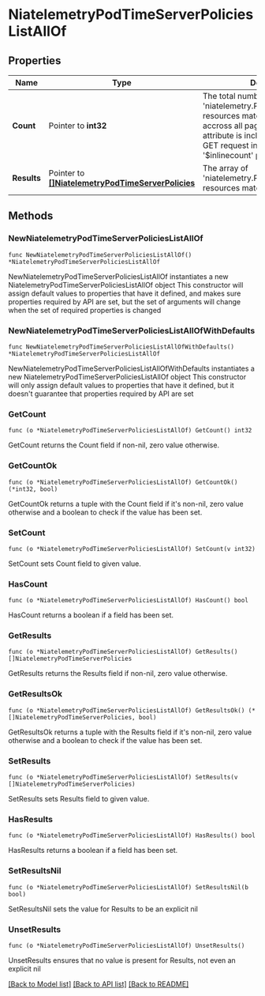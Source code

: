 # NiatelemetryPodTimeServerPoliciesListAllOf

## Properties

Name | Type | Description | Notes
------------ | ------------- | ------------- | -------------
**Count** | Pointer to **int32** | The total number of &#39;niatelemetry.PodTimeServerPolicies&#39; resources matching the request, accross all pages. The &#39;Count&#39; attribute is included when the HTTP GET request includes the &#39;$inlinecount&#39; parameter. | [optional] 
**Results** | Pointer to [**[]NiatelemetryPodTimeServerPolicies**](NiatelemetryPodTimeServerPolicies.md) | The array of &#39;niatelemetry.PodTimeServerPolicies&#39; resources matching the request. | [optional] 

## Methods

### NewNiatelemetryPodTimeServerPoliciesListAllOf

`func NewNiatelemetryPodTimeServerPoliciesListAllOf() *NiatelemetryPodTimeServerPoliciesListAllOf`

NewNiatelemetryPodTimeServerPoliciesListAllOf instantiates a new NiatelemetryPodTimeServerPoliciesListAllOf object
This constructor will assign default values to properties that have it defined,
and makes sure properties required by API are set, but the set of arguments
will change when the set of required properties is changed

### NewNiatelemetryPodTimeServerPoliciesListAllOfWithDefaults

`func NewNiatelemetryPodTimeServerPoliciesListAllOfWithDefaults() *NiatelemetryPodTimeServerPoliciesListAllOf`

NewNiatelemetryPodTimeServerPoliciesListAllOfWithDefaults instantiates a new NiatelemetryPodTimeServerPoliciesListAllOf object
This constructor will only assign default values to properties that have it defined,
but it doesn't guarantee that properties required by API are set

### GetCount

`func (o *NiatelemetryPodTimeServerPoliciesListAllOf) GetCount() int32`

GetCount returns the Count field if non-nil, zero value otherwise.

### GetCountOk

`func (o *NiatelemetryPodTimeServerPoliciesListAllOf) GetCountOk() (*int32, bool)`

GetCountOk returns a tuple with the Count field if it's non-nil, zero value otherwise
and a boolean to check if the value has been set.

### SetCount

`func (o *NiatelemetryPodTimeServerPoliciesListAllOf) SetCount(v int32)`

SetCount sets Count field to given value.

### HasCount

`func (o *NiatelemetryPodTimeServerPoliciesListAllOf) HasCount() bool`

HasCount returns a boolean if a field has been set.

### GetResults

`func (o *NiatelemetryPodTimeServerPoliciesListAllOf) GetResults() []NiatelemetryPodTimeServerPolicies`

GetResults returns the Results field if non-nil, zero value otherwise.

### GetResultsOk

`func (o *NiatelemetryPodTimeServerPoliciesListAllOf) GetResultsOk() (*[]NiatelemetryPodTimeServerPolicies, bool)`

GetResultsOk returns a tuple with the Results field if it's non-nil, zero value otherwise
and a boolean to check if the value has been set.

### SetResults

`func (o *NiatelemetryPodTimeServerPoliciesListAllOf) SetResults(v []NiatelemetryPodTimeServerPolicies)`

SetResults sets Results field to given value.

### HasResults

`func (o *NiatelemetryPodTimeServerPoliciesListAllOf) HasResults() bool`

HasResults returns a boolean if a field has been set.

### SetResultsNil

`func (o *NiatelemetryPodTimeServerPoliciesListAllOf) SetResultsNil(b bool)`

 SetResultsNil sets the value for Results to be an explicit nil

### UnsetResults
`func (o *NiatelemetryPodTimeServerPoliciesListAllOf) UnsetResults()`

UnsetResults ensures that no value is present for Results, not even an explicit nil

[[Back to Model list]](../README.md#documentation-for-models) [[Back to API list]](../README.md#documentation-for-api-endpoints) [[Back to README]](../README.md)


